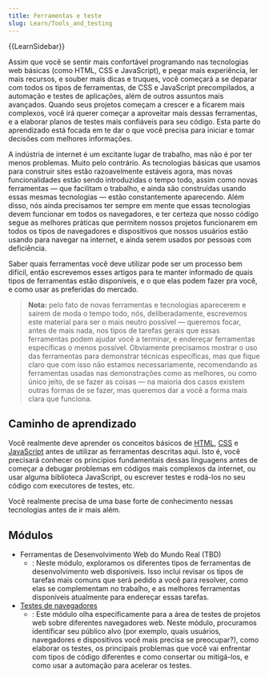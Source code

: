 ```yaml
---
title: Ferramentas e teste
slug: Learn/Tools_and_testing
---
```


{{LearnSidebar}}

Assim que você se sentir mais confortável programando nas tecnologias web básicas (como HTML, CSS e JavaScript), e pegar mais experiência, ler mais recursos, e souber mais dicas e truques, você começará a se deparar com todos os tipos de ferramentas, de CSS e JavaScript precompilados, a automação e testes de aplicações, além de outros assuntos mais avançados. Quando seus projetos começam a crescer e a ficarem mais complexos, você irá querer começar a aproveitar mais dessas ferramentas, e a elaborar planos de testes mais confiáveis para seu código. Esta parte do aprendizado está focada em te dar o que você precisa para iniciar e tomar decisões com melhores informações.

A indústria de internet é um excitante lugar de trabalho, mas não é por ter menos problemas. Muito pelo contrário. As tecnologias básicas que usamos para construir sites estão razoavelmente estáveis agora, mas novas funcionalidades estão sendo introduzidas o tempo todo, assim como novas ferramentas — que facilitam o trabalho, e ainda são construídas usando essas mesmas tecnologias — estão constantemente aparecendo. Além disso, nós ainda precisamos ter sempre em mente que essas tecnologias devem funcionar em todos os navegadores, e ter certeza que nosso código segue as melhores práticas que permitem nossos projetos funcionarem em todos os tipos de navegadores e dispositivos que nossos usuários estão usando para navegar na internet, e ainda serem usados por pessoas com deficiência.

Saber quais ferramentas você deve utilizar pode ser um processo bem difícil, então escrevemos esses artigos para te manter informado de quais tipos de ferramentas estão disponíveis, e o que elas podem fazer pra você, e como usar as preferidas do mercado.

> **Nota:** pelo fato de novas ferramentas e tecnologias aparecerem e saírem de moda o tempo todo, nós, deliberadamente, escrevemos este material para ser o mais neutro possível — queremos focar, antes de mais nada, nos tipos de tarefas gerais que essas ferramentas podem ajudar você a terminar, e endereçar ferramentas específicas o menos possível. Obviamente precisamos mostrar o uso das ferramentas para demonstrar técnicas específicas, mas que fique claro que com isso não estamos necessariamente, recomendando as ferramentas usadas nas demonstrações como as melhores, ou como único jeito, de se fazer as coisas — na maioria dos casos existem outras formas de se fazer, mas queremos dar a você a forma mais clara que funciona.

## Caminho de aprendizado

Você realmente deve aprender os conceitos básicos de [HTML](/pt-BR/docs/Aprender/HTML), [CSS](/pt-BR/docs/Aprender/CSS) e [JavaScript](/pt-BR/docs/Aprender/JavaScript) antes de utilizar as ferramentas descritas aqui. Isto é, você precisará conhecer os principios fundamentais dessas linguagens antes de começar a debugar problemas em códigos mais complexos da internet, ou usar alguma biblioteca JavaScript, ou escrever testes e rodá-los no seu código com executores de testes, etc.

Você realmente precisa de uma base forte de conhecimento nessas tecnologias antes de ir mais além.

## Módulos

- Ferramentas de Desenvolvimento Web do Mundo Real (TBD)
  - : Neste módulo, exploramos os diferentes tipos de ferramentas de desenvolvimento web disponíveis. Isso inclui revisar os tipos de tarefas mais comuns que será pedido a você para resolver, como elas se complementam no trabalho, e as melhores ferramentas disponíveis atualmente para endereçar essas tarefas.
- [Testes de navegadores](/pt-BR/docs/Learn/Tools_and_testing/Cross_browser_testing)
  - : Este módulo olha especificamente para a área de testes de projetos web sobre diferentes navegadores web. Neste módulo, procuramos identificar seu público alvo (por exemplo, quais usuários, navegadores e dispositivos você mais precisa se preocupar?), como elaborar os testes, os principais problemas que você vai enfrentar com tipos de código diferentes e como consertar ou mitigá-los, e como usar a automação para acelerar os testes.
